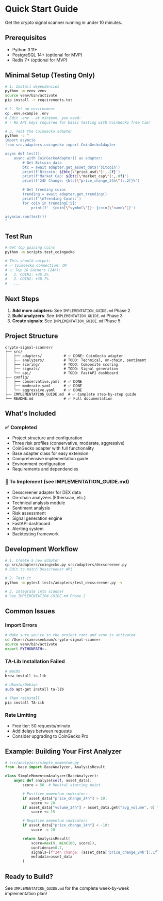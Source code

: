 # Quick Start Guide

Get the crypto signal scanner running in under 10 minutes.

## Prerequisites

- Python 3.11+
- PostgreSQL 14+ (optional for MVP)
- Redis 7+ (optional for MVP)

## Minimal Setup (Testing Only)

```bash
# 1. Install dependencies
python -m venv venv
source venv/bin/activate
pip install -r requirements.txt

# 2. Set up environment
cp .env.example .env
# Edit .env - at minimum, you need:
# - No API keys required for basic testing with CoinGecko free tier

# 3. Test the CoinGecko adapter
python -c "
import asyncio
from src.adapters.coingecko import CoinGeckoAdapter

async def test():
    async with CoinGeckoAdapter() as adapter:
        # Get Bitcoin data
        btc = await adapter.get_asset_data('bitcoin')
        print(f'Bitcoin: ${btc[\"price_usd\"]:,.2f}')
        print(f'Market Cap: ${btc[\"market_cap\"]:,.0f}')
        print(f'24h Change: {btc[\"price_change_24h\"]:.2f}%')

        # Get trending coins
        trending = await adapter.get_trending()
        print(f'\nTrending Coins:')
        for coin in trending[:5]:
            print(f'  {coin[\"symbol\"]}: {coin[\"name\"]}')

asyncio.run(test())
"
```

## Test Run

```bash
# Get top gaining coins
python -m scripts.test_coingecko

# This should output:
# ✅ CoinGecko Connection: OK
# 📈 Top 10 Gainers (24h):
#   1. COIN1: +45.2%
#   2. COIN2: +38.7%
#   ...
```

## Next Steps

1. **Add more adapters**: See `IMPLEMENTATION_GUIDE.md` Phase 2
2. **Build analyzers**: See `IMPLEMENTATION_GUIDE.md` Phase 3
3. **Create signals**: See `IMPLEMENTATION_GUIDE.md` Phase 5

## Project Structure

```
crypto-signal-scanner/
├── src/
│   ├── adapters/          # ✅ DONE: CoinGecko adapter
│   ├── analyzers/         # TODO: Technical, on-chain, sentiment
│   ├── scoring/           # TODO: Composite scoring
│   ├── signals/           # TODO: Signal generation
│   └── api/               # TODO: FastAPI dashboard
├── config/
│   ├── conservative.yaml  # ✅ DONE
│   ├── moderate.yaml      # ✅ DONE
│   └── aggressive.yaml    # ✅ DONE
├── IMPLEMENTATION_GUIDE.md  # ✅ Complete step-by-step guide
└── README.md              # ✅ Full documentation
```

## What's Included

### ✅ Completed
- Project structure and configuration
- Three risk profiles (conservative, moderate, aggressive)
- CoinGecko adapter with full functionality
- Base adapter class for easy extension
- Comprehensive implementation guide
- Environment configuration
- Requirements and dependencies

### 🚧 To Implement (see IMPLEMENTATION_GUIDE.md)
- Dexscreener adapter for DEX data
- On-chain analyzers (Etherscan, etc.)
- Technical analysis module
- Sentiment analysis
- Risk assessment
- Signal generation engine
- FastAPI dashboard
- Alerting system
- Backtesting framework

## Development Workflow

```bash
# 1. Create a new adapter
cp src/adapters/coingecko.py src/adapters/dexscreener.py
# Edit to match Dexscreener API

# 2. Test it
python -m pytest tests/adapters/test_dexscreener.py -v

# 3. Integrate into scanner
# See IMPLEMENTATION_GUIDE.md Phase 2
```

## Common Issues

### Import Errors
```bash
# Make sure you're in the project root and venv is activated
cd /Users/samrosenbaum/crypto-signal-scanner
source venv/bin/activate
export PYTHONPATH=.
```

### TA-Lib Installation Failed
```bash
# macOS
brew install ta-lib

# Ubuntu/Debian
sudo apt-get install ta-lib

# Then reinstall
pip install TA-Lib
```

### Rate Limiting
- Free tier: 50 requests/minute
- Add delays between requests
- Consider upgrading to CoinGecko Pro

## Example: Building Your First Analyzer

```python
# src/analyzers/simple_momentum.py
from .base import BaseAnalyzer, AnalysisResult

class SimpleMomentumAnalyzer(BaseAnalyzer):
    async def analyze(self, asset_data):
        score = 50  # Neutral starting point

        # Positive momentum indicators
        if asset_data["price_change_24h"] > 10:
            score += 20
        if asset_data["volume_24h"] > asset_data.get("avg_volume", 0) * 2:
            score += 15

        # Negative momentum indicators
        if asset_data["price_change_24h"] < -10:
            score -= 20

        return AnalysisResult(
            score=max(0, min(100, score)),
            confidence=0.7,
            signals=[f"24h change: {asset_data['price_change_24h']:.1f}%"],
            metadata=asset_data
        )
```

## Ready to Build?

See `IMPLEMENTATION_GUIDE.md` for the complete week-by-week implementation plan!
